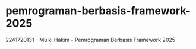 # pemrograman-berbasis-framework-2025
2241720131 - Mulki Hakim - Pemrograman Berbasis Framework 2025
